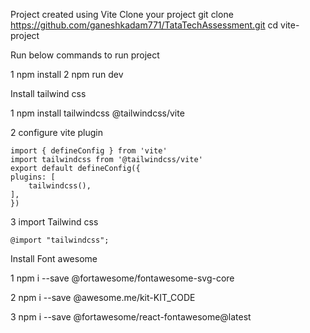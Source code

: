 Project created using Vite
Clone your project 
git clone https://github.com/ganeshkadam771/TataTechAssessment.git
cd vite-project

Run below commands to run project 

1 npm install
2 npm run dev

Install tailwind css

1 npm install tailwindcss @tailwindcss/vite

2 configure vite plugin 

    import { defineConfig } from 'vite'
    import tailwindcss from '@tailwindcss/vite'
    export default defineConfig({
    plugins: [
        tailwindcss(),
    ],
    })

3 import Tailwind css 

    @import "tailwindcss";


Install Font awesome 

1 npm i --save @fortawesome/fontawesome-svg-core

2 npm i --save @awesome.me/kit-KIT_CODE

3 npm i --save @fortawesome/react-fontawesome@latest




